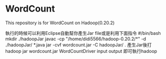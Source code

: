 # WordCount
This repository is for WordCount on Hadoop(0.20.2)

執行的時候可以利用Eclipse自動幫你產生Jar file或是利用下面指令
#/bin/bash
mkdir ./hadoopJar
javac -cp "/home/didi5566/hadoop-0.20.2/*" -d ./hadoopJar/ *.java
jar -cvf wordcount.jar -C hadoopJar/ .
產生Jar後打
hadoop jar wordcount.jar WordCountDriver input output
即可執行hadoop
